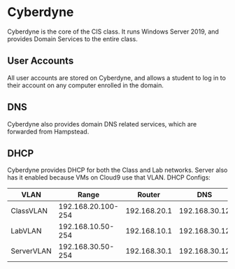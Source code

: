 # Cyberdyne
Cyberdyne is the core of the CIS class. It runs Windows Server 2019, and provides Domain Services to the entire class.
## User Accounts
All user accounts are stored on Cyberdyne, and allows a student to log in to their account on any computer enrolled in the domain.
## DNS
Cyberdyne also provides domain DNS related services, which are forwarded from Hampstead.
## DHCP
Cyberdyne provides DHCP for both the Class and Lab networks. Server also has it enabled because VMs on Cloud9 use that VLAN. DHCP Configs:

| VLAN       | Range              | Router       | DNS           |
|------------|--------------------|--------------|---------------|
| ClassVLAN  | 192.168.20.100-254 | 192.168.20.1 | 192.168.30.12 |
| LabVLAN    | 192.168.10.50-254  | 192.168.10.1 | 192.168.30.12 |
| ServerVLAN | 192.168.30.50-254  | 192.168.30.1 | 192.168.30.12 |